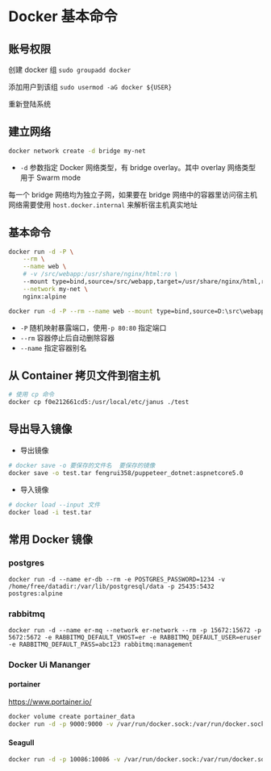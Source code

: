 # Docker 基本命令


## 账号权限

创建 docker 组 `sudo groupadd docker`

添加用户到该组 `sudo usermod -aG docker ${USER}`

重新登陆系统

## 建立网络

```bash
docker network create -d bridge my-net
```

- `-d` 参数指定 Docker 网络类型，有 bridge overlay。其中 overlay 网络类型用于 Swarm mode

每一个 bridge 网络均为独立子网，如果要在 bridge 网络中的容器里访问宿主机网络需要使用 `host.docker.internal` 来解析宿主机真实地址

## 基本命令

```bash
docker run -d -P \
    --rm \
    --name web \
    # -v /src/webapp:/usr/share/nginx/html:ro \
    --mount type=bind,source=/src/webapp,target=/usr/share/nginx/html,readonly \
    --network my-net \
    nginx:alpine
```

```bash
docker run -d -P --rm --name web --mount type=bind,source=D:\src\webapp12345free,target=/usr/share/nginx/html,readonly --network my-net nginx:alpine
```

- `-P` 随机映射暴露端口，使用`-p 80:80` 指定端口
- `--rm` 容器停止后自动删除容器
- `--name` 指定容器别名

## 从 Container 拷贝文件到宿主机

```bash
# 使用 cp 命令
docker cp f0e212661cd5:/usr/local/etc/janus ./test
```

## 导出导入镜像

- 导出镜像

```bash
# docker save -o 要保存的文件名  要保存的镜像
docker save -o test.tar fengrui358/puppeteer_dotnet:aspnetcore5.0
```

- 导入镜像

```bash
# docker load --input 文件
docker load -i test.tar
```

## 常用 Docker 镜像

### postgres

`docker run -d --name er-db --rm -e POSTGRES_PASSWORD=1234 -v /home/free/datadir:/var/lib/postgresql/data -p 25435:5432 postgres:alpine`

### rabbitmq

`docker run -d --name er-mq --network er-network --rm -p 15672:15672 -p 5672:5672 -e RABBITMQ_DEFAULT_VHOST=er -e RABBITMQ_DEFAULT_USER=eruser -e RABBITMQ_DEFAULT_PASS=abc123 rabbitmq:management`

### Docker Ui Mananger

#### portainer

<https://www.portainer.io/>

```bash
docker volume create portainer_data
docker run -d -p 9000:9000 -v /var/run/docker.sock:/var/run/docker.sock -v portainer_data:/data portainer/portainer
```

#### Seagull

```bash
docker run -d -p 10086:10086 -v /var/run/docker.sock:/var/run/docker.sock tobegit3hub/seagull
```

